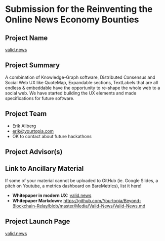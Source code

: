 # Submission for the Reinventing the Online News Economy Bounties

## Project Name
[valid.news](http://valid.news)
## Project Summary
A combination of Knowledge-Graph software, Distributed Consensus and Social Web UX like QuoteMap, Expandable sections, TextLabels that are all endless & embeddable have the opportunity to re-shape the whole web to a social web. We have started building the UX elements and made specifications for future software.
## Project Team
* Erik Allberg
* erik@yourtopia.com
* OK to contact about future hackathons

## Project Advisor(s)

## Link to Ancillary Material
If some of your material cannot be uploaded to GitHub (ie. Google Slides, a pitch on Youtube, a metrics dashboard on BareMetrics), list it here!

- **Whitepaper in modern UX:** [valid.news](http://valid.news)
- **Whitepaper Markdown:** https://github.com/Yourtopia/Beyond-Blockchain-Relay/blob/master/Media/Valid-News/Valid-News.md

## Project Launch Page
[valid.news](http://valid.news)
